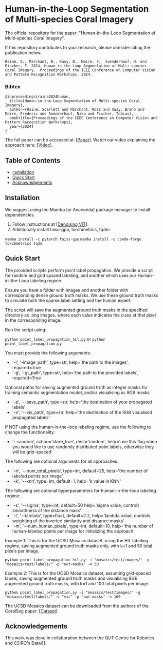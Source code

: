 # Human-in-the-Loop Segmentation of Multi-species Coral Imagery

The official repository for the paper: "Human-in-the-Loop Segmentation of Multi-species Coral Imagery".

If this repository contributes to your research, please consider citing the publication below.

```
Raine, S., Marchant, R., Kusy, B., Maire, F., Suenderhauf, N. and Fischer, T. 2024. Human-in-the-Loop Segmentation of Multi-species Coral Imagery.  Proceedings of the IEEE Conference on Computer Vision and Pattern Recognition Workshops, 2024.
```

### Bibtex
```
@inproceedings{raine2024human,
  title={Human-in-the-Loop Segmentation of Multi-species Coral Imagery},
  author={Raine, Scarlett and Marchant, Ross and Kusy, Brano and Maire, Frederic and Suenderhauf, Niko and Fischer, Tobias},
  booktitle={Proceedings of the IEEE Conference on Computer Vision and Pattern Recognition Workshops},
  year={2024}
}
```

The full paper can be accessed at: \[[Paper](https://arxiv.org/abs/2404.09406)].
Watch our video explaining the approach here: \[[Video](https://www.youtube.com/watch?v=YBTUCECu3OM)].

## Table of Contents
- [Installation](#installation)
- [Quick Start](#quick-start)
- [Acknowledgements](#acknowledgements)

<a name="installation"></a>
## Installation
We suggest using the Mamba (or Anaconda) package manager to install dependencies.

1. Follow instructions at \[[Denoising ViT](https://github.com/Jiawei-Yang/Denoising-ViT)].
2. Additionally install faiss-gpu, torchmetrics, tqdm:

```mamba install -c pytorch faiss-gpu```
```mamba install -c conda-forge torchmetrics tqdm```

<a name="quick-start"></a>
## Quick Start 

The provided scripts perform point label propagation.  We provide a script for random and grid spaced labeling, and another which uses our Human-in-the-Loop labeling regime. 

Ensure you have a folder with images and another folder with corresponding dense ground truth masks.  We use these ground truth masks to simulate both the sparse label setting and the human expert.

The script will save the augmented ground truth masks in the specified directory as .png images, where each value indicates the class at that pixel in the corresponding image.

Run the script using:

```python point_label_propagation_hil.py```
or
```python point_label_propagation.py```

You must provide the following arguments:
* '-i', '-image_path', type=str, help='the path to the images', required=True
* '-g', '-gt_path', type=str, help='the path to the provided labels', required=True

Optional paths for saving augmented ground truth as integer masks for training semantic segmentation model, and/or visualising as RGB masks
* '-p', '--save_path', type=str, help='the destination of your propagated labels'
* '-v', '--vis_path', type=str, help='the destination of the RGB visualised propagated labels'

If NOT using the human-in-the-loop labeling regime, use the following to change the functionality:
* '--random', action='store_true', dest='random', help='use this flag when you would like to use randomly distributed point labels, otherwise they will be grid-spaced'

The following are optional arguments for all approaches:
* '-n', '--num_total_pixels', type=int, default=25, help='the number of labeled points per image'
* '-k', '--knn', type=int, default=1, help='k value in KNN'

The following are optional hyperparameters for human-in-the-loop labeling regime:
* '-s', '--sigma', type=int, default=50 help='sigma value, controls smoothness of the distance mask'
* '-l', '--lambda', type=float, default=2.2, help='lambda value, controls weighting of the inverted similarity and distance masks'
* '-m', '--num_human_pixels', type=int, default=10, help='the number of human-labeled points per image for initializing the approach'

Example 1: This is for the UCSD Mosaics dataset, using the HIL labeling regime, saving augmented ground truth masks only, with k=1 and 50 total pixels per image.

```python point_label_propagation_hil.py -i "mosaics/test/images/" -g "mosaics/test/labels/" -p "out-masks" -n 50```

Example 2: This is for the UCSD Mosaics dataset, assuming grid-spaced labels, saving augmented ground truth masks and visualising RGB augmented ground truth masks, with k=1 and 100 total pixels per image.

```python point_label_propagation.py -i "mosaics/test/images/" -g "mosaics/test/labels/" -v "vis" -p "out-masks" -n 100```

The UCSD Mosaics dataset can be downloaded from the authors of the CoralSeg paper: \[[Dataset](https://sites.google.com/a/unizar.es/semanticseg/home)]

<a name="acknowledgements"></a>
## Acknowledgements
This work was done in collaboration between the QUT Centre for Robotics and CSIRO's Data61. 

